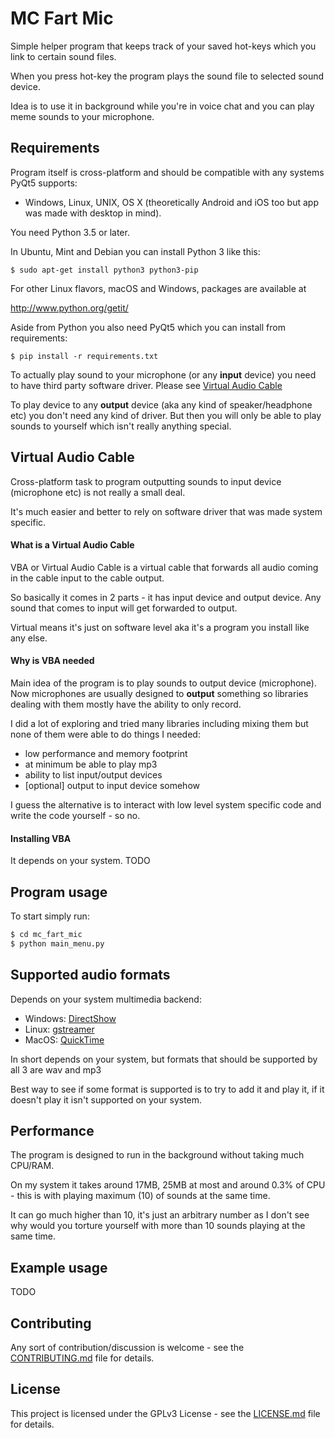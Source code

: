 # MC Fart Mic

Simple helper program that keeps track of your saved hot-keys which you link to certain sound files.

When you press hot-key the program plays the sound file to selected sound device.

Idea is to use it in background while you're in voice chat and you can play meme sounds to your microphone.

## Requirements

Program itself is cross-platform and should be compatible with any systems PyQt5 supports:

* Windows, Linux, UNIX, OS X (theoretically Android and iOS too but app was made with desktop in mind).


You need Python 3.5 or later.

In Ubuntu, Mint and Debian you can install Python 3 like this:

    $ sudo apt-get install python3 python3-pip

For other Linux flavors, macOS and Windows, packages are available at

  http://www.python.org/getit/
 
Aside from Python you also need PyQt5 which you can install from requirements:

    $ pip install -r requirements.txt


To actually play sound to your microphone (or any **input** device) you need to have third party software driver.
Please see [Virtual Audio Cable](#virtual-audio-cable)

To play device to any **output** device (aka any kind of speaker/headphone etc) you don't need any kind of driver.
But then you will only be able to play sounds to yourself which isn't really anything special.


## Virtual Audio Cable

Cross-platform task to program outputting sounds to input device (microphone etc) is not really a small deal.

It's much easier and better to rely on software driver that was made system specific.

#### What is a Virtual Audio Cable

VBA or Virtual Audio Cable is a virtual cable that forwards all audio coming in the cable input to the cable output.

So basically it comes in 2 parts - it has input device and output device. Any sound that comes to input will get forwarded to output.

Virtual means it's just on software level aka it's a program you install like any else.

#### Why is VBA needed

Main idea of the program is to play sounds to output device (microphone). Now microphones are usually designed to **output**
something so libraries dealing with them mostly have the ability to only record.


I did a lot of exploring and tried many libraries including mixing them but none of them were able to do things I needed:

* low performance and memory footprint
* at minimum be able to play mp3
* ability to list input/output devices
* [optional] output to input device somehow

I guess the alternative is to interact with low level system specific code and write the code yourself - so no.

#### Installing VBA

It depends on your system. TODO

## Program usage

To start simply run:

```bash
$ cd mc_fart_mic
$ python main_menu.py
```

## Supported audio formats

Depends on your system multimedia backend:

- Windows: [DirectShow](https://docs.microsoft.com/en-us/windows/win32/directshow/supported-formats-in-directshow?redirectedfrom=MSDN)
- Linux: [gstreamer](https://gstreamer.freedesktop.org/features/)
- MacOS:  [QuickTime](https://support.apple.com/en-us/HT201290)

In short depends on your system, but formats that should be supported by all 3 are wav and mp3

Best way to see if some format is supported is to try to add it and play it, if it doesn't play it isn't supported on your system.

## Performance

The program is designed to run in the background without taking much CPU/RAM.

On my system it takes around 17MB, 25MB at most and around 0.3% of CPU - this is with playing maximum (10) of
sounds at the same time.

It can go much higher than 10, it's just an arbitrary number as I don't see why would you torture yourself with more
than 10 sounds playing at the same time.

## Example usage

TODO

## Contributing

Any sort of contribution/discussion is welcome - see the [CONTRIBUTING.md](CONTRIBUTING.md) file for details.

## License

This project is licensed under the GPLv3 License - see the [LICENSE.md](LICENSE.md) file for details.

